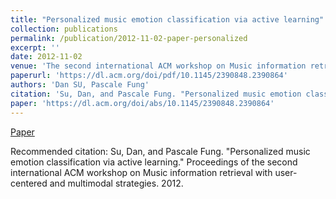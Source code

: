 ```yaml
---
title: "Personalized music emotion classification via active learning"
collection: publications
permalink: /publication/2012-11-02-paper-personalized
excerpt: ''
date: 2012-11-02
venue: 'The second international ACM workshop on Music information retrieval with user-centered and multimodal strategies'
paperurl: 'https://dl.acm.org/doi/pdf/10.1145/2390848.2390864'
authors: 'Dan SU, Pascale Fung'
citation: 'Su, Dan, and Pascale Fung. "Personalized music emotion classification via active learning." Proceedings of the second international ACM workshop on Music information retrieval with user-centered and multimodal strategies. 2012.'
paper: 'https://dl.acm.org/doi/abs/10.1145/2390848.2390864'
---
```


[Paper](https://dl.acm.org/doi/abs/10.1145/2390848.2390864)

Recommended citation: Su, Dan, and Pascale Fung. "Personalized music emotion classification via active learning." Proceedings of the second international ACM workshop on Music information retrieval with user-centered and multimodal strategies. 2012.